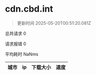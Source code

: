 
  # cdn.cbd.int

  > 更新时间 2025-05-20T00:51:20.081Z
  
  总共请求 0

  请求报错 0

  平均耗时 NaNms

|城市|ip|下载大小|速度|
|-----|----------|---|---|

  